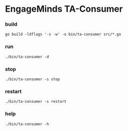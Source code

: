 # EngageMinds TA-Consumer 

### build
```shell
go build -ldflags '-s -w' -o bin/ta-consumer src/*.go
```

### run
```shell
./bin/ta-consumer -d
```

### stop
```shell
./bin/ta-consumer -s stop
```

### restart
```shell
./bin/ta-consumer -s restart
```

### help
```shell
./bin/ta-consumer -h
```
